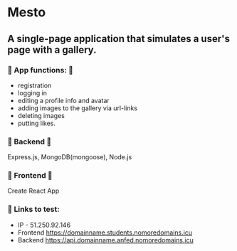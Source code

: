 # Mesto

## A single-page application that simulates a user's page with a gallery.


### 🔹 App functions: 🔹

* registration
* logging in
* editing a profile info and avatar
* adding images to the gallery via url-links
* deleting images
* putting likes.

### 🔹 Backend 🔹
Express.js, MongoDB(mongoose), Node.js

### 🔹 Frontend 🔹
Create React App
  
### :wrench: Links to test:

* IP - 51.250.92.146
* Frontend https://domainname.students.nomoredomains.icu
* Backend https://api.domainname.anfed.nomoredomains.icu

